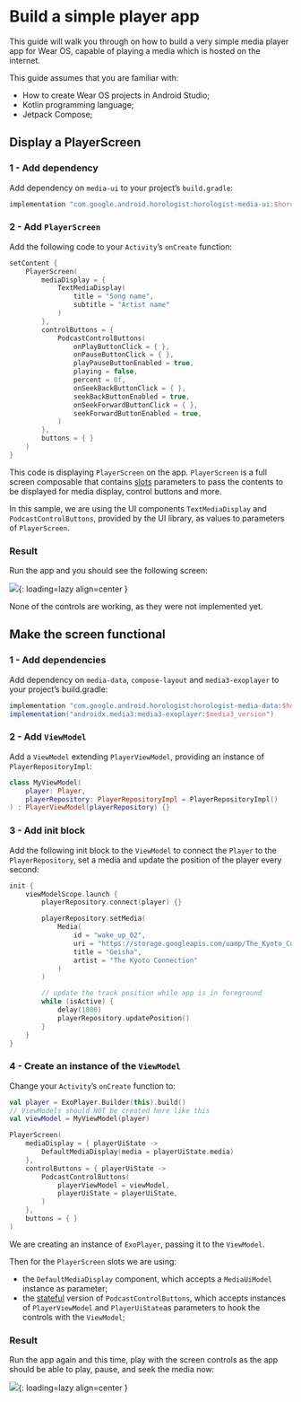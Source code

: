 # Build a simple player app

This guide will walk you through on how to build a very simple media player app for Wear OS, capable
of playing a media which is hosted on the internet.

This guide assumes that you are familiar with:

- How to create Wear OS projects in Android Studio;
- Kotlin programming language;
- Jetpack Compose;

## Display a PlayerScreen

### 1 - Add dependency

Add dependency on `media-ui` to your project’s `build.gradle`:

```groovy
implementation "com.google.android.horologist:horologist-media-ui:$horologist_version"
```

### 2 - Add `PlayerScreen`

Add the following code to your `Activity`’s `onCreate` function:

```kotlin
setContent {
    PlayerScreen(
        mediaDisplay = {
            TextMediaDisplay(
                title = "Song name",
                subtitle = "Artist name"
            )
        },
        controlButtons = {
            PodcastControlButtons(
                onPlayButtonClick = { },
                onPauseButtonClick = { },
                playPauseButtonEnabled = true,
                playing = false,
                percent = 0f,
                onSeekBackButtonClick = { },
                seekBackButtonEnabled = true,
                onSeekForwardButtonClick = { },
                seekForwardButtonEnabled = true,
            )
        },
        buttons = { }
    )
}
```

This code is displaying `PlayerScreen` on the app. `PlayerScreen` is a full screen composable that
contains [slots](https://developer.android.com/jetpack/compose/layouts/basics#slot-based-layouts)
parameters to pass the contents to be displayed for media display, control buttons and more.

In this sample, we are using the UI components `TextMediaDisplay` and `PodcastControlButtons`,
provided by the UI library, as values to parameters of `PlayerScreen`.

### Result

Run the app and you should see the following screen:

![](simple_media_app_not_functional.png){: loading=lazy align=center }

None of the controls are working, as they were not implemented yet.

## Make the screen functional

### 1 - Add dependencies

Add dependency on `media-data`, `compose-layout` and `media3-exoplayer` to your project’s
build.gradle:

```groovy
implementation "com.google.android.horologist:horologist-media-data:$horologist_version"
implementation("androidx.media3:media3-exoplayer:$media3_version")
```

### 2 - Add `ViewModel`

Add a `ViewModel` extending `PlayerViewModel`, providing an instance of `PlayerRepositoryImpl`:

```kotlin
class MyViewModel(
    player: Player,
    playerRepository: PlayerRepositoryImpl = PlayerRepositoryImpl()
) : PlayerViewModel(playerRepository) {}
```

### 3 - Add init block

Add the following init block to the `ViewModel` to connect the `Player` to the `PlayerRepository`,
set a media and update the position of the player every second:

```kotlin
init {
    viewModelScope.launch {
        playerRepository.connect(player) {}

        playerRepository.setMedia(
            Media(
                id = "wake_up_02",
                uri = "https://storage.googleapis.com/uamp/The_Kyoto_Connection_-_Wake_Up/02_-_Geisha.mp3",
                title = "Geisha",
                artist = "The Kyoto Connection"
            )
        )

        // update the track position while app is in foreground
        while (isActive) {
            delay(1000)
            playerRepository.updatePosition()
        }
    }
}
```

### 4 - Create an instance of the `ViewModel`

Change your `Activity`’s `onCreate` function to:

```kotlin
val player = ExoPlayer.Builder(this).build()
// ViewModels should NOT be created here like this
val viewModel = MyViewModel(player)

PlayerScreen(
    mediaDisplay = { playerUiState ->
        DefaultMediaDisplay(media = playerUiState.media)
    },
    controlButtons = { playerUiState ->
        PodcastControlButtons(
            playerViewModel = viewModel,
            playerUiState = playerUiState,
        )
    },
    buttons = { }
)
```

We are creating an instance of `ExoPlayer`, passing it to the `ViewModel`.

Then for the `PlayerScreen` slots we are using:

- the `DefaultMediaDisplay` component, which accepts a `MediaUiModel` instance as parameter;
- the [stateful](media-ui.md#stateful-components) version of `PodcastControlButtons`, which accepts
  instances of `PlayerViewModel` and `PlayerUiState`as parameters to hook the controls with
  the `ViewModel`;

### Result

Run the app again and this time, play with the screen controls as the app should be able to play,
pause, and seek the media now:

![](simple_media_app_functional.png){: loading=lazy align=center }
